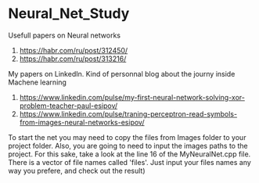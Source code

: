 # Neural_Net_Study

Usefull papers on Neural networks
1. https://habr.com/ru/post/312450/
2. https://habr.com/ru/post/313216/

My papers on LinkedIn. Kind of personnal blog about the journy inside Machene learning

1. https://www.linkedin.com/pulse/my-first-neural-network-solving-xor-problem-teacher-paul-esipov/
2. https://www.linkedin.com/pulse/traning-perceptron-read-symbols-from-images-neural-networks-esipov/

To start the net you may need to copy the files from Images folder to your project folder.
Also, you are going to need to input the images paths to the project. For this sake, take a look at the line 16 of the MyNeuralNet.cpp file. There is a vector of file names called 'files'. Just input your files names any way you prefere, and check out the result)
